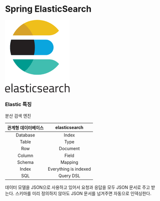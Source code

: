 # Spring ElasticSearch

![elastic](/doc/elastic.png)

### Elastic 특징 

분산 검색 엔진

관계형 데이터베이스 | elasticsearch
|:---:|:---:|
Database | Index
Table	| Type
Row	| Document
Column |	Field
Schema	| Mapping
Index	| Everything is indexed
SQL	| Query DSL


데이터 모델을 JSON으로 사용하고 있어서 요청과 응답을 모두 JSON 문서로 주고 받는다.
스키마를 미리 정의하지 않아도 JSON 문서를 넘겨주면 자동으로 인덱싱한다.


